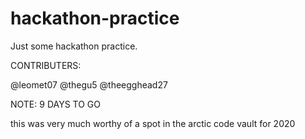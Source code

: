 # hackathon-practice
Just some hackathon practice.

CONTRIBUTERS:

@leomet07 @thegu5 @theegghead27

NOTE: 9 DAYS TO GO

this was very much worthy of a spot in the arctic code vault for 2020
